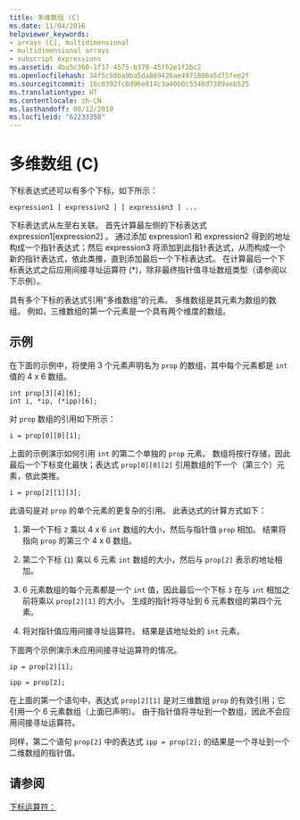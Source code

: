 ```yaml
---
title: 多维数组 (C)
ms.date: 11/04/2016
helpviewer_keywords:
- arrays [C], multidimensional
- multidimensional arrays
- subscript expressions
ms.assetid: 4ba5c360-1f17-4575-b370-45f62e1f2bc2
ms.openlocfilehash: 34f5c60ba9ba5da869426ae4971808a5d75fee2f
ms.sourcegitcommit: 16c0392fc8d96e814c3a40b0c5346d7389aeb525
ms.translationtype: HT
ms.contentlocale: zh-CN
ms.lasthandoff: 08/12/2019
ms.locfileid: "62233358"
---
```

# <a name="multidimensional-arrays-c"></a>多维数组 (C)

下标表达式还可以有多个下标，如下所示：

```
expression1 [ expression2 ] [ expression3 ] ...
```

下标表达式从左至右关联。 首先计算最左侧的下标表达式 expression1[expression2]     。 通过添加 expression1  和 expression2  得到的地址构成一个指针表达式；然后 expression3  将添加到此指针表达式，从而构成一个新的指针表达式，依此类推，直到添加最后一个下标表达式。 在计算最后一个下标表达式之后应用间接寻址运算符 (\*)，除非最终指针值寻址数组类型（请参阅以下示例）。

具有多个下标的表达式引用“多维数组”的元素。 多维数组是其元素为数组的数组。 例如，三维数组的第一个元素是一个具有两个维度的数组。

## <a name="examples"></a>示例

在下面的示例中，将使用 3 个元素声明名为 `prop` 的数组，其中每个元素都是 `int` 值的 4 x 6 数组。

```
int prop[3][4][6];
int i, *ip, (*ipp)[6];
```

对 `prop` 数组的引用如下所示：

```
i = prop[0][0][1];
```

上面的示例演示如何引用 `int` 的第二个单独的 `prop` 元素。 数组将按行存储，因此最后一个下标变化最快；表达式 `prop[0][0][2]` 引用数组的下一个（第三个）元素，依此类推。

```
i = prop[2][1][3];
```

此语句是对 `prop` 的单个元素的更复杂的引用。 此表达式的计算方式如下：

1. 第一个下标 `2` 乘以 4 x 6 `int` 数组的大小，然后与指针值 `prop` 相加。 结果将指向 `prop` 的第三个 4 x 6 数组。

1. 第二个下标 (`1`) 乘以 6 元素 `int` 数组的大小，然后与 `prop[2]` 表示的地址相加。

1. 6 元素数组的每个元素都是一个 `int` 值，因此最后一个下标 `3` 在与 `int` 相加之前将乘以 `prop[2][1]` 的大小。 生成的指针将寻址到 6 元素数组的第四个元素。

1. 将对指针值应用间接寻址运算符。 结果是该地址处的 `int` 元素。

下面两个示例演示未应用间接寻址运算符的情况。

```
ip = prop[2][1];

ipp = prop[2];
```

在上面的第一个语句中，表达式 `prop[2][1]` 是对三维数组 `prop` 的有效引用；它引用一个 6 元素数组（上面已声明）。 由于指针值将寻址到一个数组，因此不会应用间接寻址运算符。

同样，第二个语句 `prop[2]` 中的表达式 `ipp = prop[2];` 的结果是一个寻址到一个二维数组的指针值。

## <a name="see-also"></a>请参阅

[下标运算符：](../cpp/subscript-operator.md)

